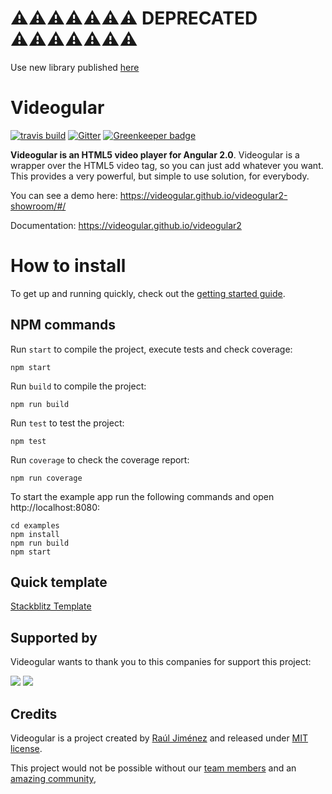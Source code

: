 # ⚠️⚠️⚠️⚠️⚠️⚠️⚠️ DEPRECATED ⚠️⚠️⚠️⚠️⚠️⚠️⚠️
Use new library published [here](https://github.com/videogular/ngx-videogular)


# Videogular
[![travis build](https://travis-ci.org/videogular/videogular2.svg?branch=master)](https://travis-ci.org/videogular/videogular2)
[![Gitter](https://badges.gitter.im/Join%20Chat.svg)](https://gitter.im/2fdevs/videogular?utm_source=badge&utm_medium=badge&utm_campaign=pr-badge&utm_content=badge)
[![Greenkeeper badge](https://badges.greenkeeper.io/videogular/videogular2.svg)](https://greenkeeper.io/)

**Videogular is an HTML5 video player for Angular 2.0**. Videogular is a wrapper over the HTML5 video tag, so you can just add whatever you want. This provides a very powerful, but simple to use solution, for everybody.

You can see a demo here: https://videogular.github.io/videogular2-showroom/#/

Documentation: https://videogular.github.io/videogular2

# How to install

To get up and running quickly, check out the [getting started guide](https://videogular.github.io/videogular2/docs/getting-started/).

## NPM commands

Run `start` to compile the project, execute tests and check coverage:

```
npm start
```

Run `build` to compile the project:

```
npm run build
```

Run `test` to test the project:

```
npm test
```

Run `coverage` to check the coverage report:

```
npm run coverage
```

To start the example app run the following commands and open http://localhost:8080:

```
cd examples
npm install
npm run build
npm start
```

## Quick template

[Stackblitz Template](https://stackblitz.com/edit/angular-videogular?file=app%2Fhello.component.ts)


## Supported by

Videogular wants to thank you to this companies for support this project:

[![](sponsors/jetbrains.png)](https://www.jetbrains.com)
[![](sponsors/toptal.png)](https://www.toptal.com)

## Credits

Videogular is a project created by [Raúl Jiménez](https://github.com/Elecash) and released under [MIT license](https://github.com/videogular/videogular2/blob/master/LICENSE).

This project would not be possible without our [team members](https://github.com/orgs/videogular/people) and an [amazing community](https://github.com/videogular/videogular2/graphs/contributors),
